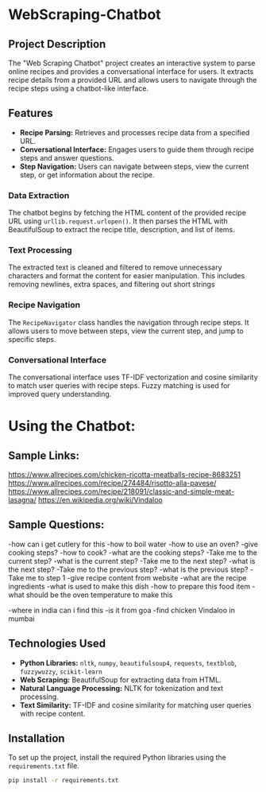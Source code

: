 # WebScraping-Chatbot


## Project Description

The "Web Scraping Chatbot" project creates an interactive system to parse online recipes and provides a conversational interface for users. It extracts recipe details from a provided URL and allows users to navigate through the recipe steps using a chatbot-like interface.

## Features

- **Recipe Parsing:** Retrieves and processes recipe data from a specified URL.
- **Conversational Interface:** Engages users to guide them through recipe steps and answer questions.
- **Step Navigation:** Users can navigate between steps, view the current step, or get information about the recipe.

### Data Extraction
The chatbot begins by fetching the HTML content of the provided recipe URL using `urllib.request.urlopen()`. It then parses the HTML with BeautifulSoup to extract the recipe title, description, and list of items.

### Text Processing
The extracted text is cleaned and filtered to remove unnecessary characters and format the content for easier manipulation. This includes removing newlines, extra spaces, and filtering out short strings

### Recipe Navigation
The `RecipeNavigator` class handles the navigation through recipe steps. It allows users to move between steps, view the current step, and jump to specific steps.

### Conversational Interface
The conversational interface uses TF-IDF vectorization and cosine similarity to match user queries with recipe steps. Fuzzy matching is used for improved query understanding.

# Using the Chatbot:

## Sample Links:

https://www.allrecipes.com/chicken-ricotta-meatballs-recipe-8683251
https://www.allrecipes.com/recipe/274484/risotto-alla-pavese/
https://www.allrecipes.com/recipe/218091/classic-and-simple-meat-lasagna/
https://en.wikipedia.org/wiki/Vindaloo

## Sample Questions:

-how can i get cutlery for this
-how to boil water
-how to use an oven?
-give cooking steps?
-how to cook?
-what are the cooking steps?
-Take me to the current step?
-what is the current step?
-Take me to the next step?
-what is the next step?
-Take me to the previous step?
-what is the previous step?
-Take me to step 1
-give recipe content from website
-what are the recipe ingredients
-what is used to make this dish
-how to prepare this food item
-what should be the oven temperature to make this

-where in india can i find this
-is it from goa
-find chicken Vindaloo in mumbai


## Technologies Used

- **Python Libraries:** `nltk`, `numpy`, `beautifulsoup4`, `requests`, `textblob`, `fuzzywuzzy`, `scikit-learn`
- **Web Scraping:** BeautifulSoup for extracting data from HTML.
- **Natural Language Processing:** NLTK for tokenization and text processing.
- **Text Similarity:** TF-IDF and cosine similarity for matching user queries with recipe content.

## Installation

To set up the project, install the required Python libraries using the `requirements.txt` file.

```bash
pip install -r requirements.txt
